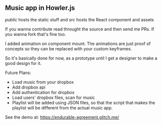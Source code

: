 ## Music app in Howler.js

*public* hosts the static stuff and *src* hosts the React component and assets

If you wanna contribute read throught the source and then send me PRs.
If you wanna fork that's fine too.

I added animation on component mount. The animations are just proof of concepts so they can be replaced with your custom keyframes.

So it's basically done for now, as a prototype until I get a designer to make a good design for it.

Future Plans:
- Load music from your dropbox
- Add dropbox api
- Add authentication for dropbox
- Load users' dropbox files, scan for music
- Playlist will be added using JSON files, so that the script that makes the playlist will be different from the actual music app.

See the demo at: https://endurable-agreement.glitch.me/
